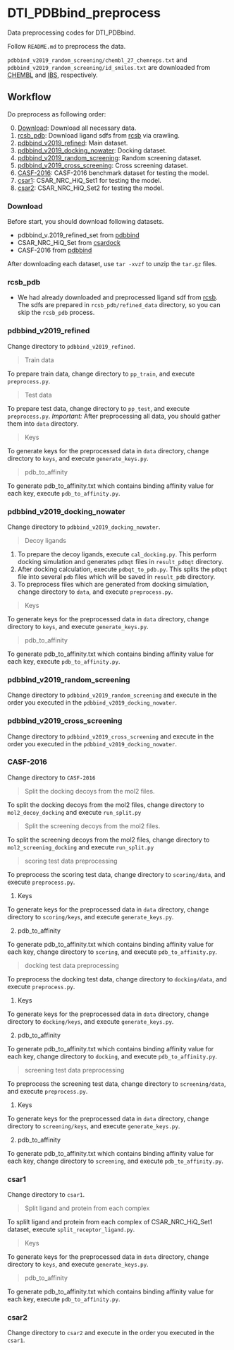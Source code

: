 # DTI\_PDBbind\_preprocess
Data preprocessing codes for DTI\_PDBbind.

Follow `README.md` to preprocess the data.


`pdbbind_v2019_random_screening/chembl_27_chemreps.txt` and `pdbbind_v2019_random_screening/id_smiles.txt` are downloaded from [CHEMBL](https://chembl.gitbook.io/chembl-interface-documentation/) and [IBS](https://www.ibscreen.com), respectively.

## Workflow
Do preprocess as following order:

0. [Download](#download): Download all necessary data.
1. [rcsb_pdb](#rcsb_pdb): Download ligand sdfs from [rcsb](https://www.rcsb.org) via crawling.
2. [pdbbind_v2019_refined](#pdbbind_v2019_refined): Main dataset.
3. [pdbbind_v2019_docking_nowater](#pdbbind_v2019_docking_nowater): Docking dataset.
4. [pdbbind_v2019_random_screening](#pdbbind_v2019_random_screening): Random screening dataset.
5. [pdbbind_v2019_cross_screening](#pdbbind_v2019_cross_screening): Cross screening dataset.
6. [CASF-2016](#CASF-2016): CASF-2016 benchmark dataset for testing the model.
7. [csar1](#csar1): CSAR_NRC_HiQ_Set1 for testing the model.
8. [csar2](#csar2): CSAR_NRC_HiQ_Set2 for testing the model.

### Download
Before start, you should download following datasets.
- pdbbind\_v.2019\_refined\_set from [pdbbind](http://www.pdbbind-cn.org)
- CSAR\_NRC\_HiQ\_Set from [csardock](http://www.csardock.org)
- CASF-2016 from [pdbbind](http://www.pdbbind-cn.org/casf.php)

After downloading each dataset, use `tar -xvzf` to unzip the `tar.gz` files.

### rcsb_pdb
- We had already downloaded and preprocessed ligand sdf from [rcsb](https://www.rcsb.org). The sdfs are prepared in `rcsb_pdb/refined_data` directory, so you can skip the `rcsb_pdb` process.

### pdbbind_v2019_refined
Change directory to `pdbbind_v2019_refined`.
> Train data

To prepare train data, change directory to `pp_train`, and execute `preprocess.py`.
> Test data

To prepare test data, change directory to `pp_test`, and execute `preprocess.py`.
*Important:* After preprocessing all data, you should gather them into `data` directory.
> Keys

To generate keys for the preprocessed data in `data` directory, change directory to `keys`, and execute `generate_keys.py`.
> pdb\_to\_affinity

To generate pdb\_to\_affinity.txt which contains binding affinity value for each key, execute `pdb_to_affinity.py`.

### pdbbind_v2019_docking_nowater
Change directory to `pdbbind_v2019_docking_nowater`.
> Decoy ligands
1. To prepare the decoy ligands, execute `cal_docking.py`. This perform docking simulation and generates `pdbqt` files in `result_pdbqt` directory.
2. After docking calculation, execute `pdbqt_to_pdb.py`. This splits the `pdbqt` file into several `pdb` files which will be saved in `result_pdb` directory.
3. To preprocess files which are generated from docking simulation, change directory to `data`, and execute `preprocess.py`.
> Keys

To generate keys for the preprocessed data in `data` directory, change directory to `keys`, and execute `generate_keys.py`.
> pdb\_to\_affinity

To generate pdb\_to\_affinity.txt which contains binding affinity value for each key, execute `pdb_to_affinity.py`.

### pdbbind_v2019_random_screening
Change directory to `pdbbind_v2019_random_screening` and execute in the order you executed in the `pdbbind_v2019_docking_nowater`.

### pdbbind_v2019_cross_screening
Change directory to `pdbbind_v2019_cross_screening` and execute in the order you executed in the `pdbbind_v2019_docking_nowater`.

### CASF-2016
Change directory to `CASF-2016`
> Split the docking decoys from the mol2 files.

To split the docking decoys from the mol2 files, change directory to `mol2_decoy_docking` and execute `run_split.py`
> Split the screening decoys from the mol2 files.

To split the screening decoys from the mol2 files, change directory to `mol2_screening_docking` and execute `run_split.py`
> scoring test data preprocessing

To preprocess the scoring test data, change directory to `scoring/data`, and execute `preprocess.py`.
1. Keys

To generate keys for the preprocessed data in `data` directory, change directory to `scoring/keys`, and execute `generate_keys.py`.

2. pdb\_to\_affinity

To generate pdb\_to\_affinity.txt which contains binding affinity value for each key, change directory to `scoring`, and execute `pdb_to_affinity.py`.
> docking test data preprocessing

To preprocess the docking test data, change directory to `docking/data`, and execute `preprocess.py`.
1. Keys

To generate keys for the preprocessed data in `data` directory, change directory to `docking/keys`, and execute `generate_keys.py`.

2. pdb\_to\_affinity

To generate pdb\_to\_affinity.txt which contains binding affinity value for each key, change directory to `docking`, and execute `pdb_to_affinity.py`.
> screening test data preprocessing

To preprocess the screening test data, change directory to `screening/data`, and execute `preprocess.py`.
1. Keys

To generate keys for the preprocessed data in `data` directory, change directory to `screening/keys`, and execute `generate_keys.py`.

2. pdb\_to\_affinity

To generate pdb\_to\_affinity.txt which contains binding affinity value for each key, change directory to `screening`, and execute `pdb_to_affinity.py`.

### csar1
Change directory to `csar1`.
> Split ligand and protein from each complex

To splilt ligand and protein from each complex of CSAR_NRC_HiQ_Set1 dataset, execute `split_receptor_ligand.py`.
> Keys

To generate keys for the preprocessed data in `data` directory, change directory to `keys`, and execute `generate_keys.py`.
> pdb\_to\_affinity

To generate pdb\_to\_affinity.txt which contains binding affinity value for each key, execute `pdb_to_affinity.py`.

### csar2
Change directory to `csar2` and execute in the order you executed in the `csar1`.
